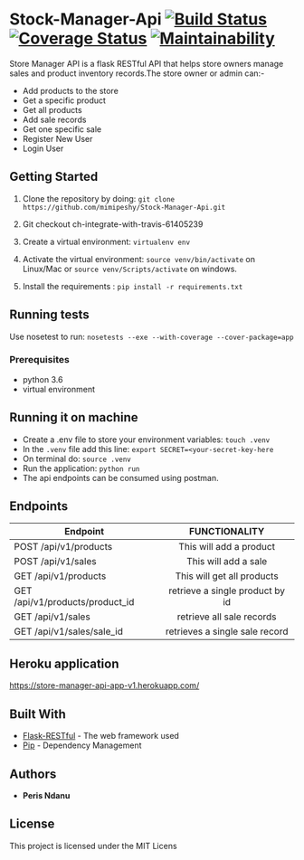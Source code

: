 # Stock-Manager-Api         [![Build Status](https://travis-ci.org/mimipeshy/StockManagerApi.svg?branch=ch-update-read-me-161441445)](https://travis-ci.org/mimipeshy/StockManagerApi)  [![Coverage Status](https://coveralls.io/repos/github/mimipeshy/StockManagerApi/badge.svg?branch=ch-integrate-travis-61405239)](https://coveralls.io/github/mimipeshy/StockManagerApi?branch=ch-integrate-travis-61405239)    [![Maintainability](https://api.codeclimate.com/v1/badges/ff378540dda612818a04/maintainability)](https://codeclimate.com/github/mimipeshy/StockManagerApi/maintainability) 
 
Store Manager API is a flask RESTful API that helps store owners manage sales and product inventory records.The store owner or admin can:-

- Add products to the store
- Get a specific product 
- Get all products 
- Add sale records
- Get one specific sale 
- Register New User
- Login User

## Getting Started

1) Clone the repository by doing: `git clone https://github.com/mimipeshy/Stock-Manager-Api.git`

2) Git checkout ch-integrate-with-travis-61405239

3) Create a virtual environment: `virtualenv env`

4) Activate the virtual environment: `source venv/bin/activate` on Linux/Mac  or `source venv/Scripts/activate` on windows.

5) Install the requirements : `pip install -r requirements.txt`


## Running tests
Use nosetest to run: `nosetests --exe --with-coverage --cover-package=app` 

### Prerequisites
-   python 3.6
-   virtual environment


## Running it on machine
- Create a .env file to store your environment variables: `touch .venv`
- In the `.venv` file add this line: `export SECRET=<your-secret-key-here`
- On terminal do: `source .venv`
- Run the application: `python run`
- The api endpoints can be consumed using postman.

## Endpoints
| Endpoint                                   | FUNCTIONALITY                      |
| ----------------------------------------   |:----------------------------------:|
| POST  /api/v1/products                     | This will add a product            |
| POST  /api/v1/sales                        | This will add a sale               | 
| GET  /api/v1/products                      | This will get all products         |
| GET  /api/v1/products/product_id           | retrieve a single product by id    |
| GET  /api/v1/sales                         | retrieve all sale records          |
| GET  /api/v1/sales/sale_id                 | retrieves a single sale record     |  

## Heroku application
https://store-manager-api-app-v1.herokuapp.com/

## Built With
* [Flask-RESTful](https://flask-restful.readthedocs.io/en/latest/) -  The web framework used
* [Pip](https://pypi.python.org/pypi/pip) -  Dependency Management

## Authors
* **Peris Ndanu** 

## License

This project is licensed under the MIT Licens